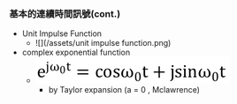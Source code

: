 ### 基本的連續時間訊號\(cont.\)

* Unit Impulse Function
  * ![](/assets/unit impulse function.png)
* complex exponential function
  * ![](/assets/exponential.png)
    * by Taylor expansion \(a = 0 , Mclawrence\)



